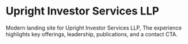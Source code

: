 # Upright Investor Services LLP


Modern landing site for Upright Investor Services LLP, The experience highlights key offerings, leadership, publications, and a contact CTA.
